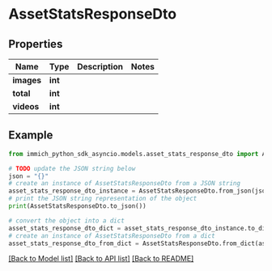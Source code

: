 # AssetStatsResponseDto


## Properties

Name | Type | Description | Notes
------------ | ------------- | ------------- | -------------
**images** | **int** |  | 
**total** | **int** |  | 
**videos** | **int** |  | 

## Example

```python
from immich_python_sdk_asyncio.models.asset_stats_response_dto import AssetStatsResponseDto

# TODO update the JSON string below
json = "{}"
# create an instance of AssetStatsResponseDto from a JSON string
asset_stats_response_dto_instance = AssetStatsResponseDto.from_json(json)
# print the JSON string representation of the object
print(AssetStatsResponseDto.to_json())

# convert the object into a dict
asset_stats_response_dto_dict = asset_stats_response_dto_instance.to_dict()
# create an instance of AssetStatsResponseDto from a dict
asset_stats_response_dto_from_dict = AssetStatsResponseDto.from_dict(asset_stats_response_dto_dict)
```
[[Back to Model list]](../README.md#documentation-for-models) [[Back to API list]](../README.md#documentation-for-api-endpoints) [[Back to README]](../README.md)


